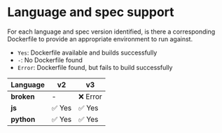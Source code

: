 # Language and spec support

For each language and spec version identified, is there a corresponding Dockerfile to provide an appropriate environment to run against.

- `Yes`: Dockerfile available and builds successfully
- `-`: No Dockerfile found
- `Error`: Dockerfile found, but fails to build successfully

| Language   | v2     | v3       |
|------------|--------|----------|
| **broken** | -      | ❌ Error |
| **js**     | ✅ Yes | ✅ Yes   |
| **python** | ✅ Yes | ✅ Yes   |

